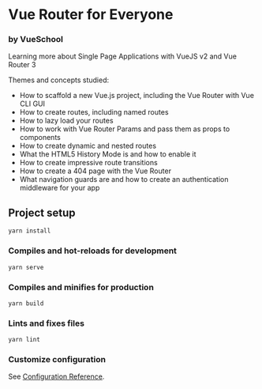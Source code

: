 # Vue Router for Everyone
### **by VueSchool**

Learning more about Single Page Applications with VueJS v2 and Vue Router 3

Themes and concepts studied:
- How to scaffold a new Vue.js project, including the Vue Router with Vue CLI GUI
- How to create routes, including named routes
- How to lazy load your routes
- How to work with Vue Router Params and pass them as props to components
- How to create dynamic and nested routes
- What the HTML5 History Mode is and how to enable it
- How to create impressive route transitions
- How to create a 404 page with the Vue Router
- What navigation guards are and how to create an authentication middleware for your app

## Project setup
```
yarn install
```

### Compiles and hot-reloads for development
```
yarn serve
```

### Compiles and minifies for production
```
yarn build
```

### Lints and fixes files
```
yarn lint
```

### Customize configuration
See [Configuration Reference](https://cli.vuejs.org/config/).
